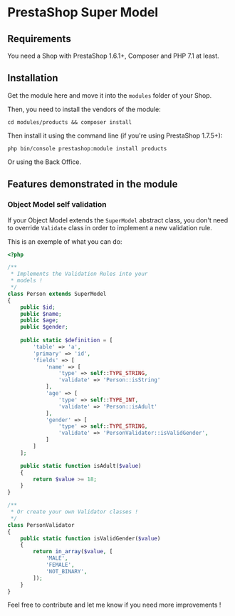 # PrestaShop Super Model

## Requirements

You need a Shop with PrestaShop 1.6.1+, Composer and PHP 7.1 at least.

## Installation

Get the module here and move it into the `modules` folder of your Shop.

Then, you need to install the vendors of the module:

``
cd modules/products && composer install
``

Then install it using the command line (if you're using PrestaShop 1.7.5+):

``
php bin/console prestashop:module install products
``

Or using the Back Office.

## Features demonstrated in the module

### Object Model self validation

If your Object Model extends the `SuperModel` abstract class, you don't need
to override `Validate` class in order to implement a new validation rule.

This is an exemple of what you can do:

```php
<?php

/**
 * Implements the Validation Rules into your
 * models !
 */
class Person extends SuperModel
{
    public $id;
    public $name;
    public $age;
    public $gender;
 
    public static $definition = [
        'table' => 'a',
        'primary' => 'id',
        'fields' => [
            'name' => [
                'type' => self::TYPE_STRING,
                'validate' => 'Person::isString'
            ],
            'age' => [
                'type' => self::TYPE_INT,
                'validate' => 'Person::isAdult'
            ],
            'gender' => [
                'type' => self::TYPE_STRING,
                'validate' => 'PersonValidator::isValidGender',
            ]
        ]
    ];

    public static function isAdult($value)
    {
        return $value >= 18;
    }
}

/**
 * Or create your own Validator classes !
 */
class PersonValidator
{
    public static function isValidGender($value)
    {
        return in_array($value, [
            'MALE',
            'FEMALE',
            'NOT_BINARY',
        ]);
    }
}
```

Feel free to contribute and let me know if you need more improvements !
